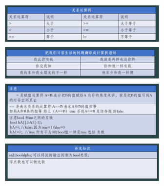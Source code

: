 ![image load fail](./picture/Snipaste_2025-10-30_22-45-34.png)



![image load fail](./picture/Snipaste_2025-10-30_22-48-13.png)



![image load fail](./picture/Snipaste_2025-10-30_22-50-30.png)



![image load fail](./picture/Snipaste_2025-10-30_22-56-17.png)